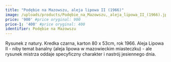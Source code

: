 ```yaml
---
title: "Podębie na Mazowszu, aleja lipowa II (1966)"
image: /uploads/products/Podębie_na_Mazowszu,_aleja_lipowa_II_(1966).jpg
price: '900' #price oryginal: 900
price-1: '400' #price oryginal: 400
identifier: Podębie na Mazowszu
---
```


Rysunek z natury. Kredka czarna, karton 80 x 53cm, rok 1966.
Aleja Lipowa II - niby temat banalny (aleja lipowa w mazowieckim miasteczku) - ale rysunek mistrza oddaje specyficzny charakter i nastrój jesiennego dnia.
